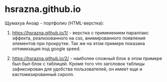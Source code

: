 # hsrazna.github.io

Щумахуа Анзар - портфолио (HTML-верстка):
1. https://hsrazna.github.io/1/ - верстка с применением параллакс эффекта, реализованного на css, 
анимированного появления элементов при прокрутке. Так же на этом примере показана оптимизация под google speed.

2. https://hsrazna.github.io/2/ - наиболее сложный блок в этом примере был был блок с таблицей. Кроме того что заголовок таблицы зафиксирован для удобства пользователей, он имеет еще и кастомизированный скролл.
